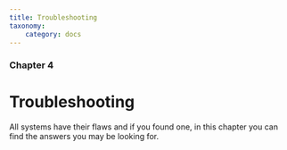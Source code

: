 ```yaml
---
title: Troubleshooting
taxonomy:
    category: docs
---
```


### Chapter 4

# Troubleshooting

All systems have their flaws and if you found one, in this chapter you can find the answers you may be looking for.
